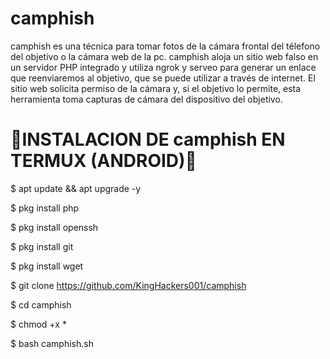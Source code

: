 # camphish

camphish es una técnica para tomar fotos de la cámara frontal del télefono del objetivo o la cámara web de la pc. camphish aloja un sitio web falso en un servidor PHP integrado y utiliza ngrok y serveo para generar un enlace que reenviaremos al objetivo, que se puede utilizar a través de internet. El sitio web solicita permiso de la cámara y, si el objetivo lo permite, esta herramienta toma capturas de cámara del dispositivo del objetivo.

# 📱INSTALACION DE camphish EN TERMUX (ANDROID)📱

$ apt update && apt upgrade -y

$ pkg install php

$ pkg install openssh

$ pkg install git

$ pkg install wget

$ git clone https://github.com/KingHackers001/camphish

$ cd camphish

$ chmod +x *

$ bash camphish.sh

